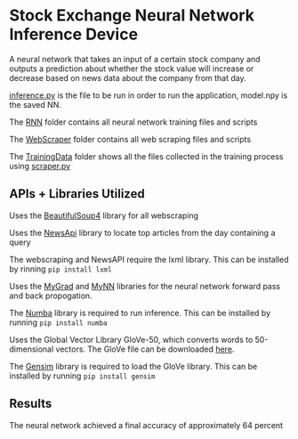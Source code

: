 # Stock Exchange Neural Network Inference Device

A neural network that takes an input of a certain stock company and outputs a prediction about whether the stock value will increase or decrease based on news data about the company from that day.

[inference.py](inference.py) is the file to be run in order to run the application, model.npy is the saved NN.

The [RNN](RNN) folder contains all neural network training files and scripts

The [WebScraper](WebScraper) folder contains all web scraping files and scripts

The [TrainingData](TrainingData) folder shows all the files collected in the training process using [scraper.py](WebScraper/scraper.py)

## APIs + Libraries Utilized

Uses the [BeautifulSoup4](https://www.crummy.com/software/BeautifulSoup/bs4/doc/) library for all webscraping

Uses the [NewsApi](https://newsapi.org/) library to locate top articles from the day containing a query

The webscraping and NewsAPI require the lxml library. This can be installed by rinning `pip install lxml`

Uses the [MyGrad](https://github.com/rsokl/MyGrad) and [MyNN](https://github.com/davidmascharka/MyNN) libraries for the neural network forward pass and back propogation.

The [Numba](http://numba.pydata.org/) library is required to run inference. This can be installed by running `pip install numba`

Uses the Global Vector Library GloVe-50, which converts words to 50-dimensional vectors. The GloVe file can be downloaded [here](https://www.dropbox.com/s/c6m006wzrzb2p6t/glove.6B.50d.txt.w2v.zip?dl=0).

The [Gensim](https://pypi.org/project/gensim/) library is required to load the GloVe library. This can be installed by running `pip install gensim`


## Results

The neural network achieved a final accuracy of approximately 64 percent
